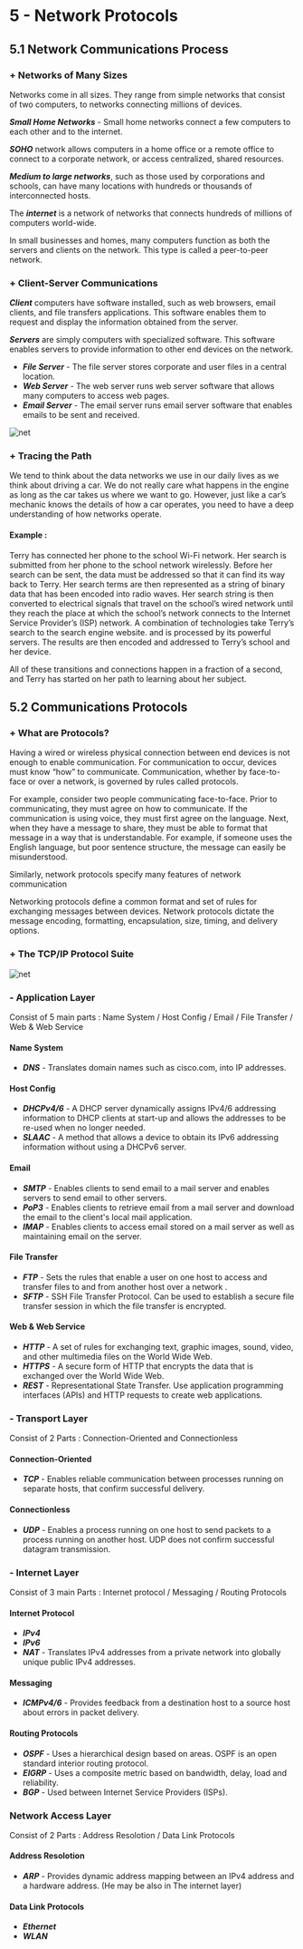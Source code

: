 # 5 - Network Protocols
## 5.1 Network Communications Process
### + Networks of Many Sizes
Networks come in all sizes. They range from simple networks that consist of two computers, to networks connecting millions of devices.

***Small Home Networks*** - Small home networks connect a few computers to each other and to the internet.

***SOHO*** network allows computers in a home office or a remote office to connect to a corporate network, or access centralized, shared resources.

***Medium to large networks***, such as those used by corporations and schools, can have many locations with hundreds or thousands of interconnected hosts.

The ***internet*** is a network of networks that connects hundreds of millions of computers world-wide.

In small businesses and homes, many computers function as both the servers and clients on the network. This type is called a peer-to-peer network.

### + Client-Server Communications
***Client*** computers have software installed, such as web browsers, email clients, and file transfers applications. This software enables them to request and display the information obtained from the server.

***Servers*** are simply computers with specialized software. This software enables servers to provide information to other end devices on the network.

* ***File Server*** - The file server stores corporate and user files in a central location.
* ***Web Server*** - The web server runs web server software that allows many computers to access web pages.
* ***Email Server*** - The email server runs email server software that enables emails to be sent and received.

![net](https://user.oc-static.com/upload/2019/05/29/15591415735154_clients_servers1.png)

### + Tracing the Path
We tend to think about the data networks we use in our daily lives as we think about driving a car.
We do not really care what happens in the engine as long as the car takes us where we want to go.
However, just like a car’s mechanic knows the details of how a car operates, you need to have a deep understanding of how networks operate.

#### Example :
Terry has connected her phone to the school Wi-Fi network. Her search is submitted from her phone to the school network wirelessly. 
Before her search can be sent, the data must be addressed so that it can find its way back to Terry. Her search terms are then represented as a string of binary data that has been encoded into radio waves. 
Her search string is then converted to electrical signals that travel on the school’s wired network until they reach the place at which the school’s network connects to the Internet Service Provider’s (ISP) network. 
A combination of technologies take Terry’s search to the search engine website.
and is processed by its powerful servers. The results are then encoded and addressed to Terry’s school and her device.

All of these transitions and connections happen in a fraction of a second, and Terry has started on her path to learning about her subject.

## 5.2 Communications Protocols
### + What are Protocols?
Having a wired or wireless physical connection between end devices is not enough to enable communication. For communication to occur, devices must know “how” to communicate. Communication, whether by face-to-face or over a network, is governed by rules called protocols.

For example, consider two people communicating face-to-face. Prior to communicating, they must agree on how to communicate. If the communication is using voice, they must first agree on the language. Next, when they have a message to share, they must be able to format that message in a way that is understandable. For example, if someone uses the English language, but poor sentence structure, the message can easily be misunderstood.

Similarly, network protocols specify many features of network communication

Networking protocols define a common format and set of rules for exchanging messages between devices. Network protocols dictate the message encoding, formatting, encapsulation, size, timing, and delivery options.
### + The TCP/IP Protocol Suite

![net](https://ccna-200-301.online/wp-content/uploads/2020/04/TCP-IP-Protocol-Suite.png)

### - Application Layer

Consist of 5 main parts : Name System / Host Config / Email / File Transfer / Web & Web Service

#### Name System
* ***DNS*** - Translates domain names such as cisco.com, into IP addresses.
#### Host Config
* ***DHCPv4/6*** - A DHCP server dynamically assigns IPv4/6 addressing information to DHCP clients at start-up and allows the addresses to be re-used when no longer needed.
* ***SLAAC*** - A method that allows a device to obtain its IPv6 addressing information without using a DHCPv6 server.
#### Email
* ***SMTP*** - Enables clients to send email to a mail server and enables servers to send email to other servers.
* ***PoP3*** - Enables clients to retrieve email from a mail server and download the email to the client's local mail application.
* ***IMAP*** - Enables clients to access email stored on a mail server as well as maintaining email on the server.
#### File Transfer
* ***FTP*** - Sets the rules that enable a user on one host to access and transfer files to and from another host over a network .
* ***SFTP*** - SSH File Transfer Protocol. Can be used to establish a secure file transfer session in which the file transfer is encrypted.
#### Web & Web Service
* ***HTTP*** - A set of rules for exchanging text, graphic images, sound, video, and other multimedia files on the World Wide Web.
* ***HTTPS*** - A secure form of HTTP that encrypts the data that is exchanged over the World Wide Web.
* ***REST*** - Representational State Transfer. Use application programming interfaces (APIs) and HTTP requests to create web applications.

### - Transport Layer

Consist of 2 Parts : Connection-Oriented and Connectionless

#### Connection-Oriented
* ***TCP*** -  Enables reliable communication between processes running on separate hosts, that confirm successful delivery.
#### Connectionless
* ***UDP*** -  Enables a process running on one host to send packets to a process running on another host. UDP does not confirm successful datagram transmission.

### - Internet Layer

Consist of 3 main Parts : Internet protocol / Messaging / Routing Protocols

#### Internet Protocol
* ***IPv4***
* ***IPv6***
* ***NAT*** - Translates IPv4 addresses from a private network into globally unique public IPv4 addresses.
#### Messaging
* ***ICMPv4/6*** - Provides feedback from a destination host to a source host about errors in packet delivery.
#### Routing Protocols
* ***OSPF*** -  Uses a hierarchical design based on areas. OSPF is an open standard interior routing protocol.
* ***EIGRP*** - Uses a composite metric based on bandwidth, delay, load and reliability.
* ***BGP*** - Used between Internet Service Providers (ISPs).

### Network Access Layer

Consist of 2 Parts : Address Resolotion / Data Link Protocols

#### Address Resolotion
* ***ARP*** - Provides dynamic address mapping between an IPv4 address and a hardware address. (He may be also in The internet layer)
#### Data Link Protocols
* ***Ethernet***
* ***WLAN***
